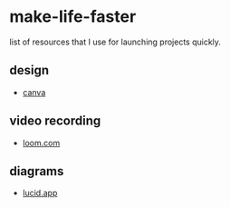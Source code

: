 # make-life-faster
list of resources that I use for launching projects quickly.

## design
- [canva](https://www.canva.com/logos/)

## video recording
- [loom.com](https://www.loom.com/looms/videos)


## diagrams
- [lucid.app](https://lucid.app/documents#/dashboard)
